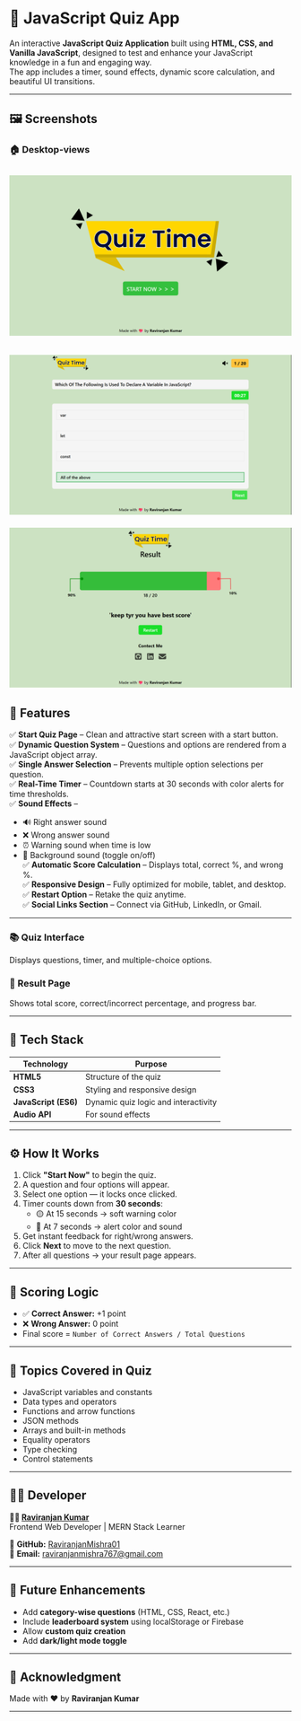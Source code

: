 # 🧠 JavaScript Quiz App

An interactive **JavaScript Quiz Application** built using **HTML, CSS, and Vanilla JavaScript**, designed to test and enhance your JavaScript knowledge in a fun and engaging way.  
The app includes a timer, sound effects, dynamic score calculation, and beautiful UI transitions.

---

## 🖼️ Screenshots

### 🏠 Desktop-views
![Start Page Preview](./assets/priview/Desktop-view%20(1).png)
---
![Start Page Preview](./assets/priview/qustion-view.png)
---
![Start Page Preview](./assets/priview/result-view.png)


## 🚀 Features

✅ **Start Quiz Page** – Clean and attractive start screen with a start button.  
✅ **Dynamic Question System** – Questions and options are rendered from a JavaScript object array.  
✅ **Single Answer Selection** – Prevents multiple option selections per question.  
✅ **Real-Time Timer** – Countdown starts at 30 seconds with color alerts for time thresholds.  
✅ **Sound Effects** –  
- 🔊 Right answer sound  
- ❌ Wrong answer sound  
- ⏰ Warning sound when time is low  
- 🎵 Background sound (toggle on/off)  
✅ **Automatic Score Calculation** – Displays total, correct %, and wrong %.  
✅ **Responsive Design** – Fully optimized for mobile, tablet, and desktop.  
✅ **Restart Option** – Retake the quiz anytime.  
✅ **Social Links Section** – Connect via GitHub, LinkedIn, or Gmail.

---



### 📚 Quiz Interface
Displays questions, timer, and multiple-choice options.

### 🏁 Result Page
Shows total score, correct/incorrect percentage, and progress bar.

---

## 🧩 Tech Stack

| Technology | Purpose |
|-------------|----------|
| **HTML5** | Structure of the quiz |
| **CSS3** | Styling and responsive design |
| **JavaScript (ES6)** | Dynamic quiz logic and interactivity |
| **Audio API** | For sound effects |

---

## ⚙️ How It Works

1. Click **"Start Now"** to begin the quiz.
2. A question and four options will appear.
3. Select one option — it locks once clicked.
4. Timer counts down from **30 seconds**:
   - 🟡 At 15 seconds → soft warning color  
   - 🔴 At 7 seconds → alert color and sound
5. Get instant feedback for right/wrong answers.
6. Click **Next** to move to the next question.
7. After all questions → your result page appears.

---

## 🧮 Scoring Logic

- ✅ **Correct Answer:** +1 point  
- ❌ **Wrong Answer:** 0 point  
- Final score = `Number of Correct Answers / Total Questions`

---

## 🧠 Topics Covered in Quiz

- JavaScript variables and constants  
- Data types and operators  
- Functions and arrow functions  
- JSON methods  
- Arrays and built-in methods  
- Equality operators  
- Type checking  
- Control statements

---

## 🧑‍💻 Developer

**👨‍💻 [Raviranjan Kumar](https://www.linkedin.com/in/raviranjanmishra01)**  
Frontend Web Developer | MERN Stack Learner  

🔗 **GitHub:** [RaviranjanMishra01](https://github.com/RaviranjanMishra01)  
📧 **Email:** [raviranjanmishra767@gmail.com](mailto:raviranjanmishra767@gmail.com)

---

## 🏁 Future Enhancements

- Add **category-wise questions** (HTML, CSS, React, etc.)  
- Include **leaderboard system** using localStorage or Firebase  
- Allow **custom quiz creation**  
- Add **dark/light mode toggle**

---



## 💖 Acknowledgment

Made with ❤️ by **Raviranjan Kumar**

---

